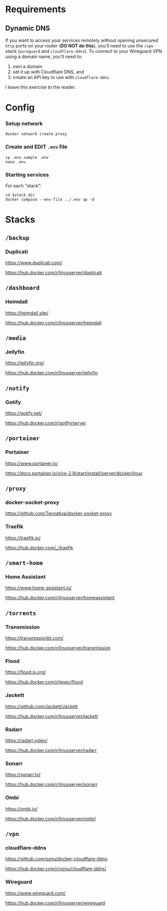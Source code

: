 
# Requirements

## Dynamic DNS

If you want to access your services remotely without opening unsecured `http` ports on your router (__DO NOT do this__), you'll need to use the `/vpn` stack (`wireguard` and `cloudflare-ddns`). To connect to your Wireguard VPN using a domain name, you'll need to:

1) own a domain
2) set it up with Cloudflare DNS, and
3) create an API key to use with `cloudflare-ddns`

I leave this exercise to the reader.

# Config

### Setup network

`docker network create proxy`

### Create and **EDIT** `.env` file

```
cp .env.sample .env
nano .env
```

### Starting services

For each "stack":

```
cd $stack_dir
docker compose --env-file ../.env up -d
```

# Stacks

## `/backup`

### Duplicati

https://www.duplicati.com/

https://hub.docker.com/r/linuxserver/duplicati

## `/dashboard`

### Heimdall

https://heimdall.site/

https://hub.docker.com/r/linuxserver/heimdall

## `/media`

### Jellyfin

https://jellyfin.org/

https://hub.docker.com/r/linuxserver/jellyfin

## `/notify`

### Gotify

https://gotify.net/

https://hub.docker.com/r/gotify/server

## `/portainer`

### Portainer

https://www.portainer.io/

https://docs.portainer.io/v/ce-2.9/start/install/server/docker/linux

## `/proxy`

### docker-socket-proxy

https://github.com/Tecnativa/docker-socket-proxy

### Traefik

https://traefik.io/

https://hub.docker.com/_/traefik

## `/smart-home`

### Home Assistant

https://www.home-assistant.io/

https://hub.docker.com/r/linuxserver/homeassistant

## `/torrents`

### Transmission

https://transmissionbt.com/

https://hub.docker.com/r/linuxserver/transmission

### Flood

https://flood.js.org/

https://hub.docker.com/r/jesec/flood

### Jackett

https://github.com/Jackett/Jackett

https://hub.docker.com/r/linuxserver/jackett

### Radarr

https://radarr.video/

https://hub.docker.com/r/linuxserver/radarr

### Sonarr

https://sonarr.tv/

https://hub.docker.com/r/linuxserver/sonarr

### Ombi

https://ombi.io/

https://hub.docker.com/r/linuxserver/ombi/

## `/vpn`

### cloudflare-ddns

https://github.com/oznu/docker-cloudflare-ddns

https://hub.docker.com/r/oznu/cloudflare-ddns/

### Wireguard

https://www.wireguard.com/

https://hub.docker.com/r/linuxserver/wireguard